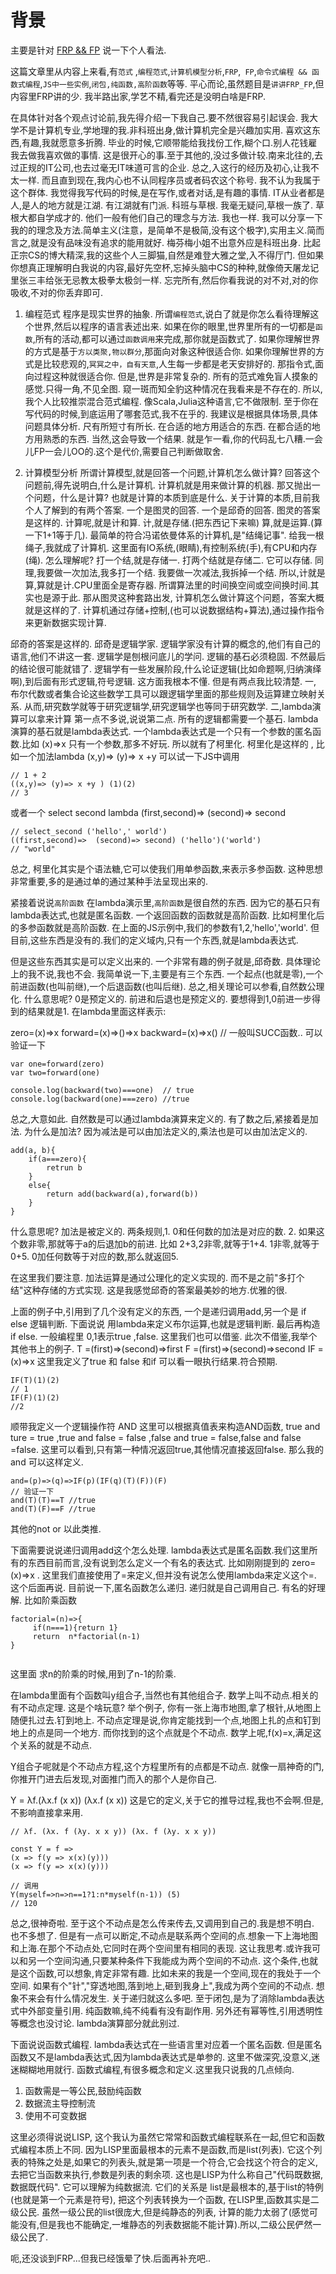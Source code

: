 # 背景
主要是针对 [FRP && FP](讲讲FRP_FP.md) 说一下个人看法.

这篇文章里从内容上来看,有`范式` ,`编程范式`,`计算机模型分析`,`FRP`,` FP`,`命令式编程 && 函数式编程`,`JS中一些实例`,`闭包,纯函数,高阶函数`等等. 平心而论,虽然题目是`讲讲FRP_FP`,但内容里FRP讲的少. 
我半路出家,学艺不精,看完还是没明白啥是FRP.

在具体针对各个观点讨论前,我先得介绍一下我自己.要不然很容易引起误会.
我大学不是计算机专业,学地理的我.非科班出身,做计算机完全是兴趣加实用.
喜欢这东西,有趣,我就愿意多折腾. 毕业的时候,它顺带能给我找份工作,糊个口.别人花钱雇我去做我喜欢做的事情.
这是很开心的事.至于其他的,没过多做计较.南来北往的,去过正规的IT公司,也去过毫无IT味道可言的企业. 
总之,入这行的经历及初心,让我不太一样. 而且直到现在,我内心也不认同程序员或者码农这个称号. 我不认为我属于这个群体.
我觉得我写代码的时候,是在写作,或者对话,是有趣的事情. 
IT从业者都是人,是人的地方就是江湖. 有江湖就有门派. 科班与草根. 我毫无疑问,草根一族了. 草根大都自学成才的. 他们一般有他们自己的理念与方法. 我也一样. 我可以分享一下我的的理念及方法.简单主义(注意，是简单不是极简,没有这个极字),实用主义.简而言之,就是没有品味没有追求的能用就好. 
梅芬梅小姐不出意外应是科班出身. 比起正宗CS的博大精深,我的这些个人三脚猫,自然是难登大雅之堂,入不得厅门. 
但如果你想真正理解明白我说的内容,最好先空杯,忘掉头脑中CS的种种,就像倚天屠龙记里张三丰给张无忌教太极拳太极剑一样.
忘完所有,然后你看我说的对不对,对的你吸收,不对的你丢弃即可.

1. 编程范式
程序是现实世界的抽象. 所谓`编程范式`,说白了就是你怎么看待理解这个世界,然后以程序的语言表述出来.
如果在你的眼里,世界里所有的一切都是`函数`,所有的活动,都可以通过`函数调用`来完成,那你就是函数式了.
如果你理解世界的方式是基于`方以类聚,物以群分`,那面向对象这种很适合你.
如果你理解世界的方式是比较悲观的,`冥冥之中，自有天意`,人生每一步都是老天安排好的. 那指令式,面向过程这种就很适合你.
但是,世界是非常复杂的. 所有的范式难免盲人摸象的感觉.只得一角,不见全图. 窥一斑而知全豹这种情况在我看来是不存在的.
所以,我个人比较推崇混合范式编程. 像Scala,Julia这种语言,它不做限制. 至于你在写代码的时候,到底运用了哪套范式,我不在乎的.
我建议是根据具体场景,具体问题具体分析. 尺有所短寸有所长. 在合适的地方用适合的东西. 在都合适的地方用熟悉的东西.
当然,这会导致一个结果. 就是乍一看,你的代码乱七八糟.一会儿FP一会儿OO的.这个是代价,需要自己判断做取舍.

2. 计算模型分析
所谓计算模型,就是回答一个问题,计算机怎么做计算? 
回答这个问题前,得先说明白,什么是计算机. 计算机就是用来做计算的机器.
那又抛出一个问题，什么是计算? 也就是计算的本质到底是什么.
关于计算的本质,目前我个人了解到的有两个答案. 
一个是图灵的回答. 一个是邱奇的回答.
图灵的答案是这样的. 计算呢,就是计和算. 计,就是存储.(把东西记下来嘛) 算,就是运算.(算一下1+1等于几).
最简单的符合冯诺依曼体系的计算机,是"结绳记事". 给我一根绳子,我就成了计算机. 这里面有IO系统,(眼睛),有控制系统(手),有CPU和内存(绳). 怎么理解呢? 打一个结,就是存储一. 打两个结就是存储二. 它可以存储. 同理,我要做一次加法,我多打一个结. 我要做一次减法,我拆掉一个结. 所以,计就是算,算就是计.CPU里面全是寄存器. 所谓算法里的时间换空间或空间换时间.其实也是源于此.
那从图灵这种套路出发, 计算机怎么做计算这个问题，答案大概就是这样的了. 计算机通过存储+控制,(也可以说数据结构+算法),通过操作指令来更新数据实现计算.

邱奇的答案是这样的. 邱奇是逻辑学家. 逻辑学家没有计算的概念的,他们有自己的语言,他们不讲这一套.
逻辑学是刨根问底儿的学问. 逻辑的基石必须稳固. 不然最后的结论很可能就错了.
逻辑学有一些发展阶段,什么论证逻辑(比如命题啊,归纳演绎啊),到后面有形式逻辑,符号逻辑. 这方面我根本不懂.
但是有两点我比较清楚.
一, 布尔代数或者集合论这些数学工具可以跟逻辑学里面的那些规则及运算建立映射关系. 从而,研究数学就等于研究逻辑学,研究逻辑学也等同于研究数学.
二,lambda演算可以拿来计算
第一点不多说,说说第二点.
所有的逻辑都需要一个基石. lambda演算的基石就是lambda表达式. 
一个lambda表达式是一个只有一个参数的匿名函数.比如 (x)=>x
只有一个参数,那多不好玩. 所以就有了柯里化.
柯里化是这样的 ,
比如一个加法lambda (x,y)=> (y)=> x +y 
可以试一下JS中调用
```
// 1 + 2
((x,y)=> (y)=> x +y ) (1)(2) 
// 3
```
或者一个 select second lambda (first,second)=>  (second)=> second
```
// select_second ('hello',' world')
((first,second)=>  (second)=> second) ('hello')('world')
// "world"
```

总之, 柯里化其实是个语法糖,它可以使我们用单参函数,来表示多参函数. 
这种思想非常重要,多的是通过单的通过某种手法呈现出来的.

紧接着说说`高阶函数`
在lambda演示里,`高阶函数`是很自然的东西. 因为它的基石只有lambda表达式,也就是匿名函数.
一个返回函数的函数就是高阶函数. 比如柯里化后的多参函数就是高阶函数.
在上面的JS示例中,我们的参数有1,2,'hello','world'. 但目前,这些东西是没有的.我们的定义域内,只有一个东西,就是lambda表达式.

但是这些东西其实是可以定义出来的.
一个非常有趣的例子就是,邱奇数. 具体理论上的我不说,我也不会. 我简单说一下,主要是有三个东西.
一个起点(也就是零),一个前进函数(也叫前继),一个后退函数(也叫后继). 总之,相关理论可以参看,自然数公理化.
什么意思呢?
0是预定义的. 前进和后退也是预定义的. 要想得到1,0前进一步得到的结果就是1.
在lambda里面这样表示:

zero=(x)=>x
forward=(x)=>()=>x
backward=(x)=>x()
// 一般叫SUCC函数..
可以验证一下
```
var one=forward(zero)
var two=forward(one)

console.log(backward(two)===one)  // true
console.log(backward(one)===zero) //true
```
总之,大意如此.
自然数是可以通过lambda演算来定义的.
有了数之后,紧接着是加法. 为什么是加法? 因为减法是可以由加法定义的,乘法也是可以由加法定义的.
```
add(a, b){
    if(a===zero){
        retrun b
    }
    else{
        return add(backward(a),forward(b))
    }
}
```
什么意思呢? 加法是被定义的. 两条规则,1. 0和任何数的加法是对应的数. 2. 如果这个数非零,那就等于a的后退加b的前进.
 比如 2+3,2非零,就等于1+4. 1非零,就等于0+5. 0加任何数等于对应的数,那么就返回5.

 在这里我们要注意. 加法运算是通过公理化的定义实现的. 而不是之前"多打个结"这种存储的方式实现.
 这是我感觉邱奇的答案最美妙的地方.优雅的很.

 上面的例子中,引用到了几个没有定义的东西, 一个是递归调用add,另一个是 if else 逻辑判断. 
 下面说说 用lambda来定义布尔运算,也就是逻辑判断. 最后再构造if else.
 一般编程里 0,1表示true ,false. 这里我们也可以借鉴. 此次不借鉴,我举个其他书上的例子.
 T =(first)=>(second)=>first
 F =(first)=>(second)=>second
 IF =(x)=>x
这里我定义了true 和 false 和if
可以看一眼执行结果.符合预期.
```
IF(T)(1)(2) 
// 1
IF(F)(1)(2)
//2
```
顺带我定义一个逻辑操作符  AND 
这里可以根据真值表来构造AND函数, true and ture = true ,true and false = false ,false and true = false,false and false =false. 这里可以看到,只有第一种情况返回true,其他情况直接返回false.
那么我的 and 可以这样定义.
```
and=(p)=>(q)=>IF(p)(IF(q)(T)(F))(F)
// 验证一下
and(T)(T)==T //true
and(T)(F)==F //true
```
其他的not or 以此类推.

下面需要说说递归调用add这个怎么处理.
lambda表达式是匿名函数.我们这里所有的东西目前而言,没有说到怎么定义一个有名的表达式. 
比如刚刚提到的 zero=(x)=>x . 这里我们直接使用了=来定义,但并没有说怎么使用lambda来定义这个=.
这个后面再说. 目前说一下,匿名函数怎么递归. 递归就是自己调用自己.
有名的好理解. 比如阶乘函数
```
factorial=(n)=>{
     if(n===1){return 1}
     return  n*factorial(n-1)
}
   
```
这里面 求n的阶乘的时候,用到了n-1的阶乘.

在lambda里面有个函数叫y组合子,当然也有其他组合子. 数学上叫不动点.相关的有不动点定理.
这是个啥玩意?
举个例子, 你有一张上海市地图,拿了根针,从地图上随便扎过去.钉到地上. 
不动点定理是说,你肯定能找到一个点,地图上扎的点和钉到地上的点是同一个地方. 而你找到的这个点就是个不动点.
数学上呢,f(x)=x,满足这个关系的就是不动点.

Y组合子呢就是个不动点方程,这个方程里所有的点都是不动点. 就像一扇神奇的门,你推开门进去后发现,对面推门而入的那个人是你自己.

Y = λf.(λx.f (x x)) (λx.f (x x))
这是它的定义,关于它的推导过程,我也不会啊.但是,不影响直接拿来用.
```
// λf. (λx. f (λy. x x y)) (λx. f (λy. x x y))

const Y = f =>
(x => f(y => x(x)(y)))
(x => f(y => x(x)(y)))

// 调用
Y(myself=>n=>n==1?1:n*myself(n-1)) (5) 
// 120
```
总之,很神奇啦. 至于这个不动点是怎么传来传去,又调用到自己的.我是想不明白. 也不多想了.
但是有一点可以断定,不动点是联系两个空间的点.想象一下上海地图和上海.在那个不动点处,它同时在两个空间里有相同的表现.
这让我思考.或许我可以和另一个空间沟通,只要某种条件下我能成为两个空间的不动点. 这个条件,也就是这个函数,可以想象,肯定非常有趣. 
比如未来的我是一个空间,现在的我处于一个空间. 如果有个"针","穿透地图,落到地上,砸到我身上",我成为两个空间的不动点.
想象不来会有什么情况发生.
关于递归就这么多吧.
至于闭包,是为了消除lambda表达式中外部变量引用. 纯函数嘛,纯不纯看有没有副作用. 另外还有幂等性,引用透明性等概念也没讨论.
lambda演算部分就此别过.

下面说说函数式编程.
lambda表达式在一些语言里对应着一个匿名函数. 但是匿名函数又不是lambda表达式,因为lambda表达式是单参的.
这里不做深究,没意义,迷迷糊糊地用就行.
函数式编程,有很多概念和定义.这里我只说我的几点倾向.
1. 函数需是一等公民,鼓励纯函数
2. 数据流主导控制流
3. 使用不可变数据

这里必须得说说LISP, 这个我认为虽然它常常和函数式编程联系在一起,但它和函数式编程本质上不同.
因为LISP里面最根本的元素不是函数,而是list(列表). 它这个列表的特殊之处是,如果它的列表头,就是第一项是一个符合,它会找这个符合的定义,去把它当函数来执行,参数是列表的剩余项.
这也是LISP为什么称自己"代码既数据,数据既代码".
它可以理解为纯数据流.
它们的关系是 list是最根本的,基于list的特例(也就是第一个元素是符号), 把这个列表转换为一个函数,
在LISP里,函数其实是二级公民. 虽然一级公民的list很庞大,但是纯静态的列表,
计算的能力太弱了(感觉可能没有,但是我也不能确定,一堆静态的列表数据能不能计算).所以,二级公民俨然一级公民了.

呃,还没谈到FRP...但我已经饿晕了快.后面再补充吧..









